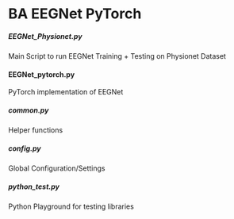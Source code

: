 # BA EEGNet PyTorch
##### EEGNet_Physionet.py
Main Script to run EEGNet Training + Testing on Physionet Dataset

#### EEGNet_pytorch.py
PyTorch implementation of EEGNet

##### common.py
Helper functions

##### config.py
Global Configuration/Settings

##### python_test.py
Python Playground for testing libraries